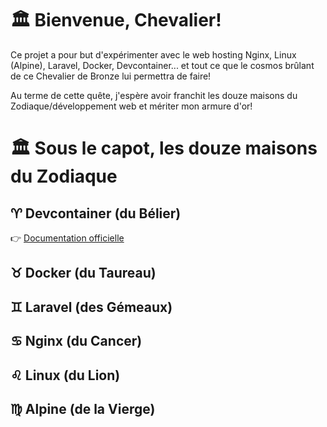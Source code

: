 # 🏛️ Bienvenue, Chevalier!

Ce projet a pour but d'expérimenter avec le web hosting Nginx, Linux (Alpine), Laravel, Docker, Devcontainer... et tout ce que le cosmos brûlant de ce Chevalier de Bronze lui permettra de faire! 

Au terme de cette quête, j'espère avoir franchit les douze maisons du Zodiaque/développement web et mériter mon armure d'or!

# 🏛️ Sous le capot, les douze maisons du Zodiaque

## ♈ Devcontainer (du Bélier)

👉 [Documentation officielle](https://code.visualstudio.com/docs/devcontainers/containers)

## ♉ Docker (du Taureau)

## ♊ Laravel (des Gémeaux)

## ♋ Nginx (du Cancer)

## ♌ Linux (du Lion)

## ♍ Alpine (de la Vierge)